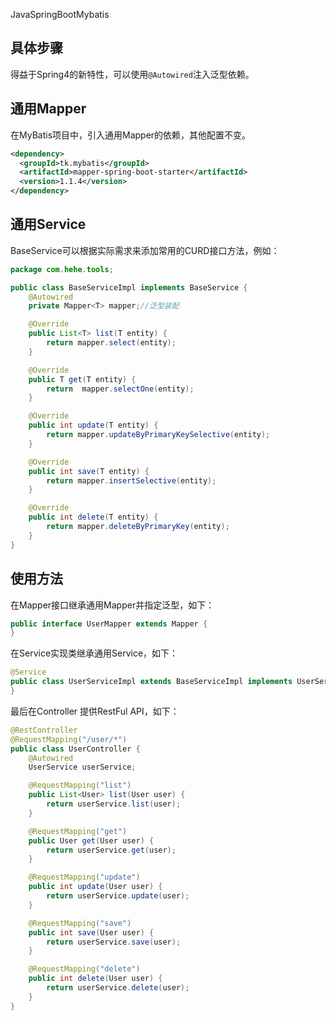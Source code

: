 JavaSpringBootMybatis
<a name="j1BdR"></a>
## 具体步骤
得益于Spring4的新特性，可以使用`@Autowired`注入泛型依赖。
<a name="i71yK"></a>
## 通用Mapper
在MyBatis项目中，引入通用Mapper的依赖，其他配置不变。
```xml
<dependency> 
  <groupId>tk.mybatis</groupId>
  <artifactId>mapper-spring-boot-starter</artifactId>
  <version>1.1.4</version>
</dependency>
```
<a name="x6y96"></a>
## 通用Service
BaseService可以根据实际需求来添加常用的CURD接口方法，例如：
```java
package com.hehe.tools;

public class BaseServiceImpl implements BaseService {
    @Autowired
    private Mapper<T> mapper;//泛型装配

    @Override
    public List<T> list(T entity) {
        return mapper.select(entity);
    }

    @Override
    public T get(T entity) {
        return  mapper.selectOne(entity);
    }

    @Override
    public int update(T entity) {
        return mapper.updateByPrimaryKeySelective(entity);
    }

    @Override
    public int save(T entity) {
        return mapper.insertSelective(entity);
    }

    @Override
    public int delete(T entity) {
        return mapper.deleteByPrimaryKey(entity);
    }
}
```
<a name="C2lBt"></a>
## 使用方法
在Mapper接口继承通用Mapper并指定泛型，如下：
```java
public interface UserMapper extends Mapper {
}
```
在Service实现类继承通用Service，如下：
```java
@Service  
public class UserServiceImpl extends BaseServiceImpl implements UserService {
}
```
最后在Controller 提供RestFul API，如下：
```java
@RestController  
@RequestMapping("/user/*")
public class UserController {
    @Autowired
    UserService userService;

    @RequestMapping("list")
    public List<User> list(User user) {
        return userService.list(user);
    }

    @RequestMapping("get")
    public User get(User user) {
        return userService.get(user);
    }

    @RequestMapping("update")
    public int update(User user) {
        return userService.update(user);
    }

    @RequestMapping("save")
    public int save(User user) {
        return userService.save(user);
    }

    @RequestMapping("delete")
    public int delete(User user) {
        return userService.delete(user);
    }
}
```
